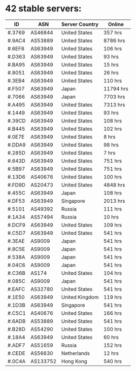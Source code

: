 # 42 stable servers:

| ID | ASN | Server Country | Online |
| ------ | ------ | ------ | ------ |
| #.3769 | AS46844 | United States | 357 hrs |
| #.9AC4 | AS53889 | United States | 8786 hrs |
| #.6EF8 | AS63949 | United States | 106 hrs |
| #.D363 | AS63949 | United States | 93 hrs |
| #.BA95 | AS63949 | United States | 15 hrs |
| #.8051 | AS63949 | United States | 26 hrs |
| #.3EB4 | AS63949 | United States | 110 hrs |
| #.F507 | AS63949 | Japan | 11794 hrs |
| #.7066 | AS63949 | Japan | 7703 hrs |
| #.A495 | AS63949 | United States | 7313 hrs |
| #.1449 | AS63949 | United States | 93 hrs |
| #.39CD | AS63949 | United States | 108 hrs |
| #.B445 | AS63949 | United States | 102 hrs |
| #.0E7E | AS63949 | United States | 8 hrs |
| #.DDA9 | AS63949 | United States | 98 hrs |
| #.285D | AS63949 | United States | 7 hrs |
| #.643D | AS63949 | United States | 751 hrs |
| #.5B97 | AS63949 | United States | 751 hrs |
| #.13D6 | AS40676 | United States | 100 hrs |
| #.FD9D | AS20473 | United States | 4848 hrs |
| #.455C | AS63949 | Japan | 108 hrs |
| #.DF53 | AS63949 | Singapore | 2013 hrs |
| #.5101 | AS49392 | Russia | 111 hrs |
| #.1A34 | AS57494 | Russia | 10 hrs |
| #.DCF9 | AS63949 | United States | 109 hrs |
| #.C5D7 | AS63949 | United States | 541 hrs |
| #.3EAE | AS9009 | Japan | 541 hrs |
| #.8C5E | AS9009 | Japan | 541 hrs |
| #.538A | AS9009 | Japan | 541 hrs |
| #.04C6 | AS9009 | Japan | 541 hrs |
| #.C36B | AS174 | United States | 104 hrs |
| #.085C | AS9009 | Japan | 541 hrs |
| #.EAFC | AS32780 | United States | 541 hrs |
| #.1E50 | AS63949 | United Kingdom | 119 hrs |
| #.1D3B | AS63949 | Singapore | 541 hrs |
| #.C5C1 | AS40676 | United States | 166 hrs |
| #.6ADB | AS53889 | United States | 541 hrs |
| #.B28D | AS54290 | United States | 100 hrs |
| #.18A4 | AS63949 | United States | 60 hrs |
| #.ADF7 | AS51659 | Russia | 152 hrs |
| #.CEDE | AS56630 | Netherlands | 12 hrs |
| #.0C4A | AS133752 | Hong Kong | 540 hrs |


